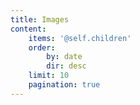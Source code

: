 ```yaml
---
title: Images
content:
    items: '@self.children'
    order:
        by: date
        dir: desc
    limit: 10
    pagination: true
---
```

